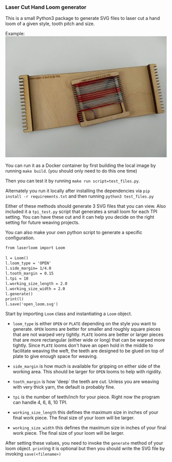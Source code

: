 ### Laser Cut Hand Loom generator

This is a small Python3 package to generate SVG files to laser cut a hand loom of a given style, tooth pitch and size.

Example:
![sample looms](sample_looms.jpg)

You can run it as a Docker container by first building the local image by running `make build`. (you should only need to do this one time) 

Then you can test it by running `make run script=test_files.py`. 

Alternately you run it locally after installing the dependencies via `pip install -r requirements.txt` and then running `python3 test_files.py`

Either of these methods should generate 3 SVG files that you can view.  Also included it a `tpi_test.py` script that generates a small loom for each TPI setting.  You can have these cut and it can help you decide on the right setting for future weaving projects.

You can also make your own python script to generate a specific configuration.  

```
from laserloom import Loom

l = Loom()
l.loom_type = 'OPEN'
l.side_margin= 1/4.0
l.tooth_margin = 0.15
l.tpi = 10
l.working_size_length = 2.0
l.working_size_width = 2.0
l.generate()
print(l)
l.save('open_loom.svg')
```

Start by importing `Loom` class and instantiating a `Loom` object.

- `loom_type` is either `OPEN` or `PLATE` depending on the style you want to generate.  `OPEN` looms are better for smaller and roughly square pieces that are not warped very tightly.  `PLATE` looms are better or larger pieces that are more rectangular (either wide or long) that can be warped more tightly.  Since `PLATE` looms don't have an open hold in the middle to facilitate weaving the weft, the teeth are designed to be glued on top of plate to give enough space for weaving.

- `side_margin` is how much is available for gripping on either side of the working area.  This should be larger for `OPEN` looms to help with rigidity.

- `tooth_margin` is how 'deep` the teeth are cut.  Unless you are weaving with very thick yarn, the default is probably fine.

- `tpi` is the number of teeth/inch for your piece.  Right now the program can handle 4, 6, 8, 10 TPI.

- `working_size_length` this defines the maximum size in inches of your final work piece.  The final size of your loom will be larger.

- `working_size_width` this defines the maximum size in inches of your final work piece.  The final size of your loom will be larger.

After setting these values, you need to invoke the `generate` method of your loom object.  `print`ing it is optional but then you should write the SVG file by invoking `save(<filename>)`
